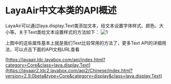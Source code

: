 # LayaAir中文本类的API概述

LayaAir可以通过laya.display.Text类添加文本，给文本设置字体样式、颜色、大小等。关于Text类给文本设置样式的方法如下：
![1](img/1.png)

上图中的这些属性基本上就是我们Text比较常用的方法了，更多Text API的详细用法，可以点击下面的API文档URL查看

[https://layaair.ldc.layabox.com/api/index.html?category=Core&class=laya.display.Text](https://layaair2.ldc2.layabox.com/api2/Chinese/index.html?version=2.9.0beta&type=Core&category=display&class=laya.display.Text)

